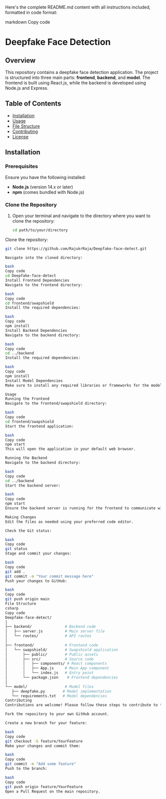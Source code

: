 Here's the complete README.md content with all instructions included, formatted in code format:

markdown
Copy code
# Deepfake Face Detection

## Overview

This repository contains a deepfake face detection application. The project is structured into three main parts: **frontend**, **backend**, and **model**. The frontend is built using React.js, while the backend is developed using Node.js and Express.

## Table of Contents

- [Installation](#installation)
- [Usage](#usage)
- [File Structure](#file-structure)
- [Contributing](#contributing)
- [License](#license)

## Installation

### Prerequisites

Ensure you have the following installed:

- **Node.js** (version 14.x or later)
- **npm** (comes bundled with Node.js)

### Clone the Repository

1. Open your terminal and navigate to the directory where you want to clone the repository:

   ```bash
   cd path/to/your/directory
Clone the repository:

 ```bash
git clone https://github.com/RajukrRaja/Deepfake-face-detect.git

Navigate into the cloned directory:

bash
Copy code
cd Deepfake-face-detect
Install Frontend Dependencies
Navigate to the frontend directory:

bash
Copy code
cd frontend/swapshield
Install the required dependencies:

bash
Copy code
npm install
Install Backend Dependencies
Navigate to the backend directory:

bash
Copy code
cd ../backend
Install the required dependencies:

bash
Copy code
npm install
Install Model Dependencies
Make sure to install any required libraries or frameworks for the model part of your application as specified in its documentation.

Usage
Running the Frontend
Navigate to the frontend/swapshield directory:

bash
Copy code
cd frontend/swapshield
Start the frontend application:

bash
Copy code
npm start
This will open the application in your default web browser.

Running the Backend
Navigate to the backend directory:

bash
Copy code
cd ../backend
Start the backend server:

bash
Copy code
npm start
Ensure the backend server is running for the frontend to communicate with it.

Making Changes
Edit the files as needed using your preferred code editor.

Check the Git status:

bash
Copy code
git status
Stage and commit your changes:

bash
Copy code
git add .
git commit -m "Your commit message here"
Push your changes to GitHub:

bash
Copy code
git push origin main
File Structure
csharp
Copy code
Deepfake-face-detect/
│
├── backend/               # Backend code
│   ├── server.js          # Main server file
│   └── routes/            # API routes
│
├── frontend/              # Frontend code
│   └── swapshield/        # Swapshield application
│       ├── public/        # Public assets
│       ├── src/           # Source code
│       │   ├── components/ # React components
│       │   ├── App.js     # Main App component
│       │   └── index.js   # Entry point
│       └── package.json    # Frontend dependencies
│
└── model/                 # Model files
    ├── deepfake.py        # Model implementation
    └── requirements.txt   # Model dependencies
Contributing
Contributions are welcome! Please follow these steps to contribute to the project:

Fork the repository to your own GitHub account.

Create a new branch for your feature:

bash
Copy code
git checkout -b feature/YourFeature
Make your changes and commit them:

bash
Copy code
git commit -m "Add some feature"
Push to the branch:

bash
Copy code
git push origin feature/YourFeature
Open a Pull Request on the main repository.
